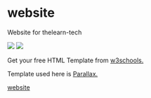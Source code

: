 # website
Website for thelearn-tech


![](https://img.shields.io/badge/Code_in-HTML,CSS,JS-pink)
![](https://img.shields.io/badge/Maintained-Yes-green)


Get your free HTML Template from [w3schools.](https://www.w3schools.com/w3css/w3css_templates.asp)

Template used here is [Parallax.](https://www.w3schools.com/w3css/tryit.asp?filename=tryw3css_templates_parallax&stacked=h)

[website](https://thelearn-tech.github.io/website)
